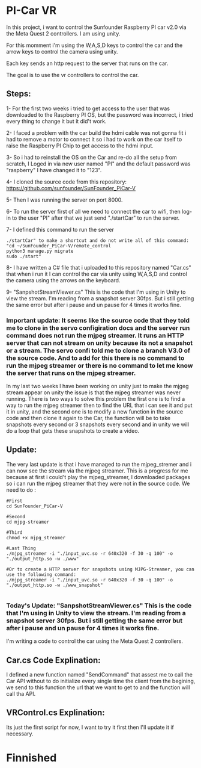 # PI-Car VR

In this project, i want to control the Sunfounder Raspberry PI car v2.0 via the Meta Quest 2 controllers. I am using unity.

For this momment i'm using the W,A,S,D keys to control the car and the arrow keys to control the camera using unity.

Each key sends an http request to the server that runs on the car.

The goal is to use the vr controllers to control the car.

## Steps: 

1- For the first two weeks i tried to get access to the user that was downloaded to the Raspberry PI OS, but the password was incorrect, i tried every thing to change it but it did't work.

2- I faced a problem with the car build the hdmi cable was not gonna fit i had to remove a motor to connect it so i had to work on the car itself to raise the Raspberry PI Chip to get access to the hdmi input.

3- So i had to reinstall the OS on the Car and re-do all the setup from scratch, I Loged in via new user named "PI" and the default password was "raspberry" I have changed it to "123".

4- I cloned the source code from this repository: https://github.com/sunfounder/SunFounder_PiCar-V

5- Then I was running the server on port 8000. 

6- To run the server first of all we need to connect the car to wifi, then log-in to the user "PI" after that we just send "./startCar" to run the server.

7- I defined this command to run the server
```
./startCar" to make a shortcut and do not write all of this command:
"cd ~/SunFounder_PiCar-V/remote_control
python3 manage.py migrate
sudo ./start"

```
8- I have written a C# file that i uploaded to this repository named "Car.cs" that when i run it I can control the car via unity using W,A,S,D and control the camera using the arrows on the keyboard.

9- "SanpshotStreamViewer.cs" This is the code that I'm using in Unity to view the stream. I'm reading from a snapshot server 30fps. But i still getting the same error but after i pause and un pause for 4 times it works fine.


### Important update: It seems like the source code that they told me to clone in the servo configiration docs and the server run command does not run the mjpeg streamer. It runs an HTTP server that can not stream on unity because its not a snapshot or a stream. The servo confi told me to clone a branch V3.0 of the source code. And to add for this there is no command to run the mjpeg streamer or there is no command to let me know the server that runs on the mjpeg streamer.
In my last two weeks I have been working on unity just to make the mjgeg stream appear on unity the issue is that the mjpeg streamer was never running.
There is two ways to solve this problem the first one is to find a way to run the mjpeg streamer then to find the URL that i can see it and put it in unity, and the second one is to modify a new function in the source code and then clone it again to the Car, the function will be to take snapshots every second or 3 snapshots every second and in unity we will do a loop that gets these snapshots to create a video.

## Update:

The very last update is that i have managed to run the mjpeg_stremer and i can now see the stream via the mjpeg streamer. This is a progress for me because at first i could't play the mjpeg_streamer, I downloaded packages so i can run the mjpeg streamer that they were not in the source code.
We need to do : 
```
#First
cd SunFounder_PiCar-V

#Second
cd mjpg-streamer

#Third
chmod +x mjpg_streamer

#Last Thing
./mjpg_streamer -i "./input_uvc.so -r 640x320 -f 30 -q 100" -o "./output_http.so -w ./www"

#Or to create a HTTP server for snapshots using MJPG-Streamer, you can use the following command:
./mjpg_streamer -i "./input_uvc.so -r 640x320 -f 30 -q 100" -o "./output_http.so -w ./www_snapshot"


```
### Today's Update: "SanpshotStreamViewer.cs" This is the code that I'm using in Unity to view the stream. I'm reading from a snapshot server 30fps. But i still getting the same error but after i pause and un pause for 4 times it works fine.
I'm writing a code to control the car using the Meta Quest 2 controllers.

## Car.cs Code Explination:

I defined a new function named "SendCommand" that assest me to call the Car API without to do initialize every single time the client from the begining, we send to this function the url that we want to get to and the function will call tha API.

## VRControl.cs Explination:

Its just the first script for now, I want to try it first then I'll update it if necessary.
 
# Finnished 


 
